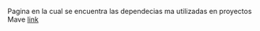 

Pagina en la cual se encuentra las dependecias ma utilizadas en proyectos Mave [link](https://mvnrepository.com)